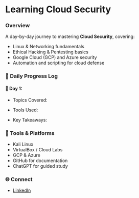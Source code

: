 # Learning Cloud Security

### Overview
A day-by-day journey to mastering **Cloud Security**, covering:
- Linux & Networking fundamentals  
- Ethical Hacking & Pentesting basics  
- Google Cloud (GCP) and Azure security  
- Automation and scripting for cloud defense  



### 📅 Daily Progress Log

#### 📘 Day 1:
- Topics Covered:  
 
- Tools Used: 

- Key Takeaways:




### 🧰 Tools & Platforms
- Kali Linux  
- VirtualBox / Cloud Labs  
- GCP & Azure  
- GitHub for documentation  
- ChatGPT for guided study  



### 🌐 Connect
- [LinkedIn](www.linkedin.com/in/dineshsangwan13)
